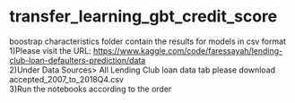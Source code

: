 # transfer_learning_gbt_credit_score
boostrap characteristics folder contain the results for models in csv format  
1)Please visit the URL: https://www.kaggle.com/code/faressayah/lending-club-loan-defaulters-prediction/data  
2)Under Data Sources> All Lending Club loan data tab please download accepted_2007_to_2018Q4.csv  
3)Run the notebooks according to the order
